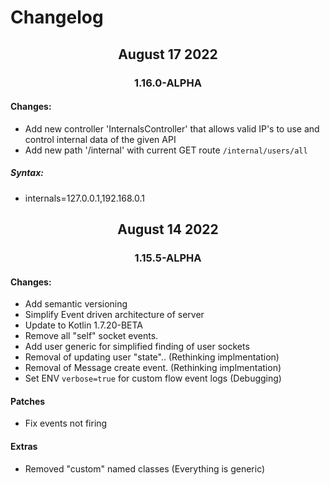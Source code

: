 # Changelog
<h2 align="center">August 17 2022</h2>
<h3 align="center">1.16.0-ALPHA</h3>

#### Changes:
* Add new controller 'InternalsController' that allows valid IP's to use and control internal data of the given API
* Add new path '/internal' with current GET route `/internal/users/all`
##### Syntax: 
- internals=127.0.0.1,192.168.0.1

<h2 align="center">August 14 2022</h2>
<h3 align="center">1.15.5-ALPHA</h3>

#### Changes:
* Add semantic versioning 
* Simplify Event driven architecture of server
* Update to Kotlin 1.7.20-BETA
* Remove all "self" socket events. 
* Add user generic for simplified finding of user sockets
* Removal of updating user "state".. (Rethinking implmentation)
* Removal of Message create event. (Rethinking implmentation)
* Set ENV `verbose=true` for custom flow event logs (Debugging)

#### Patches
* Fix events not firing 

#### Extras
* Removed "custom" named classes (Everything is generic)


